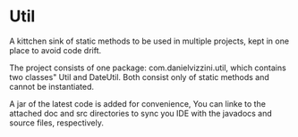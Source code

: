 Util
====

A kittchen sink of static methods to be used in multiple projects, kept in one place to avoid code drift.

The project consists of one package: com.danielvizzini.util, which contains two classes" Util and DateUtil. Both consist only of static methods and cannot be instantiated.

A jar of the latest code is added for convenience, You can linke to the attached doc and src directories to sync you IDE with the javadocs and source files, respectively.
